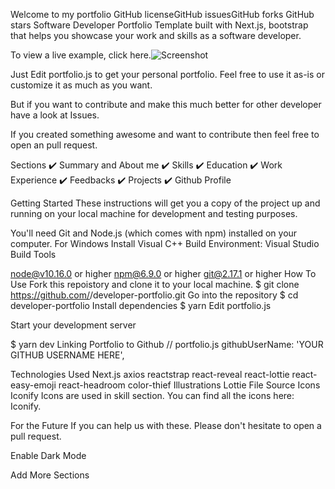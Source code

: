 Welcome to my portfolio
GitHub licenseGitHub issuesGitHub forks GitHub stars
Software Developer Portfolio Template built with Next.js, bootstrap that helps you showcase your work and skills as a software developer.


To view a live example, click here.![Screenshot](https://github.com/Haran-K/React/assets/80878386/7531a974-a514-4a9b-89a9-1a2e72971fe4)

Just Edit portfolio.js to get your personal portfolio. Feel free to use it as-is or customize it as much as you want.

But if you want to contribute and make this much better for other developer have a look at Issues.

If you created something awesome and want to contribute then feel free to open an pull request.

Sections
✔️ Summary and About me
✔️ Skills
✔️ Education
✔️ Work Experience
✔️ Feedbacks
✔️ Projects
✔️ Github Profile

Getting Started
These instructions will get you a copy of the project up and running on your local machine for development and testing purposes.

You'll need Git and Node.js (which comes with npm) installed on your computer.
For Windows Install Visual C++ Build Environment: Visual Studio Build Tools

node@v10.16.0 or higher
npm@6.9.0 or higher
git@2.17.1 or higher
How To Use
Fork this repoistory and clone it to your local machine.
$ git clone https://github.com/<your-username>/developer-portfolio.git
Go into the repository
$ cd developer-portfolio
Install dependencies
$ yarn
Edit portfolio.js

Start your development server

$ yarn dev
Linking Portfolio to Github
  //  portfolio.js
  githubUserName: 'YOUR GITHUB USERNAME HERE',

Technologies Used
Next.js
axios
reactstrap
react-reveal
react-lottie
react-easy-emoji
react-headroom
color-thief
Illustrations
Lottie File Source
Icons
Iconify Icons are used in skill section. You can find all the icons here: Iconify.

For the Future
If you can help us with these. Please don't hesitate to open a pull request.

Enable Dark Mode

Add More Sections




